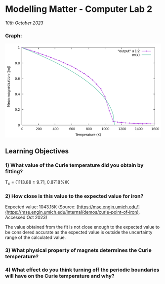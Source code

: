 # **Modelling Matter - Computer Lab 2**
*10th October 2023*

### **Graph:**
![Image of Graph](https://github.com/JamboPE/physics-modelling-matter/blob/main/2023-10-10/curie/Plotted_graph.png?raw=true)

## Learning Objectives

### **1) What value of the Curie temperature did you obtain by fitting?**
T<sub>c</sub> = (1113.88 ± 9.71, 0.8718%)K
       
### 2) **How close is this value to the expected value for iron?**
Expected value: 1043.15K (Source: [https://mse.engin.umich.edu/](https://mse.engin.umich.edu/internal/demos/curie-point-of-iron), Accessed Oct 2023)

The value obtained from the fit is not close enough to the expected value to be considered accurate as the expected value is outside the uncertainty range of the calculated value.

### 3) **What physical property of magnets determines the Curie temperature?**
       

### 4) **What effect do you think turning off the periodic boundaries will have on the Curie temperature and why?**
